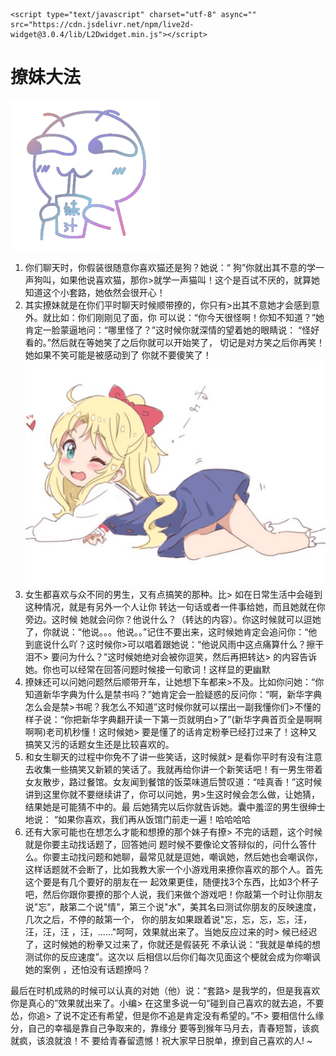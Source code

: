     <script type="text/javascript" charset="utf-8" async="" src="https://cdn.jsdelivr.net/npm/live2d-widget@3.0.4/lib/L2Dwidget.min.js"></script>
# 撩妹大法                                        
![](1.png)
1. 你们聊天时，你假装很随意你喜欢猫还是狗？她说：“
狗”你就出其不意的学一声狗叫，如果他说喜欢猫，那你>就学一声猫叫！这个是百试不厌的，就算她知道这个小套路，她依然会很开心！                              
2. 其实撩妹就是在你们平时聊天时候顺带撩的，你只有>出其不意她才会感到意外。就比如：你们刚刚见了面，你
可以说：“你今天很怪啊！你知不知道？”她肯定一脸蒙逼地问：“哪里怪了？”这时候你就深情的望着她的眼睛说：
“怪好看的。”然后就在等她笑了之后你就可以开始笑了，
切记是对方笑之后你再笑！她如果不笑可能是被感动到了
你就不要傻笑了！                                  
![](2.jpg)
3. 女生都喜欢与众不同的男生，又有点搞笑的那种。比>
如在日常生活中会碰到这种情况，就是有另外一个人让你
转达一句话或者一件事给她，而且她就在你旁边。这时候
她就会问你？他说什么？（转达的内容）。你这时候就可以逗她了，你就说：“他说。。。他说。。”记住不要出来，这时候她肯定会追问你：“他到底说什么吖？这时候你>可以唱着跟她说：“他说风雨中这点痛算什么？擦干泪不>
要问为什么？”这时候她绝对会被你逗笑，然后再把转达>
的内容告诉她。你也可以经常在回答问题时候接一句歌词！这样显的更幽默                                  
4. 撩妹还可以问她问题然后顺带开车，让她想下车都来>不及。比如你问她：“你知道新华字典为什么是禁书吗？”她肯定会一脸疑惑的反问你：“啊，新华字典怎么会是禁>书呢？我怎么不知道”这时候你就可以摆出一副我懂你们>不懂的样子说：“你把新华字典翻开读一下第一页就明白>了”(新华字典首页全是啊啊啊啊)老司机秒懂！这时候她>
要是懂了的话肯定粉拳已经打过来了！这种又搞笑又污的话题女生还是比较喜欢的。                          
5. 和女生聊天的过程中你免不了讲一些笑话，这时候就>
是看你平时有没有注意去收集一些搞笑又新颖的笑话了。我就再给你讲一个新笑话吧！有一男生带着女友散步，路过餐馆。女友闻到餐馆的饭菜味道后赞叹道：“哇真香！”这时候讲到这里你就不要继续讲了，你可以问她，男>生这时候会怎么做，让她猜，结果她是可能猜不中的。最
后她猜完以后你就告诉她。囊中羞涩的男生很绅士地说：
“如果你喜欢，我们再从饭馆门前走一遍！哈哈哈哈     
6. 还有大家可能也在想怎么才能和想撩的那个妹子有撩>
不完的话题，这个时候就是你要主动找话题了，回答她问
题时候不要像论文答辩似的，问什么答什么。你要主动找问题和她聊，最常见就是逗她，嘲讽她，然后她也会嘲讽你，这样话题就不会断了，比如我教大家一个小游戏用来撩你喜欢的那个人。首先这个要是有几个要好的朋友在一
起效果更佳，随便找3个东西，比如3个杯子吧，然后你跟你要撩的那个人说，我们来做个游戏吧！你敲第一个时让你朋友说"忘"，敲第二个说"情"，第三个说"水"，美其名曰测试你朋友的反映速度，几次之后，不停的敲第一个， 你的朋友如果跟着说"忘，忘，忘，忘，汪，汪，汪，汪
，汪，......"呵呵，效果就出来了。当她反应过来的时>
候已经迟了，这时候她的粉拳又过来了，你就还是假装死
不承认说：“我就是单纯的想测试你的反应速度”。这次以
后相信以后你们每次见面这个梗就会成为你嘲讽她的案例
，还怕没有话题撩吗？

最后在时机成熟的时候可以认真的对她（他）说：“套路>
是我学的，但是我喜欢你是真心的”效果就出来了。小编>
在这里多说一句“碰到自己喜欢的就去追，不要怂，你追>
了说不定还有希望，但是你不追是肯定没有希望的。”不>
要相信什么缘分，自己的幸福是靠自己争取来的，靠缘分
要等到猴年马月去，青春短暂，该疯就疯，该浪就浪！不
要给青春留遗憾！祝大家早日脱单，撩到自己喜欢的人!
~
    <script type="text/javascript">
setTimeout(() => {
L2Dwidget.init({
"model": {
"scale": 0.5
},
"display": {
"position": "left",
"width": 180,
"height": 260,
"hOffset": 0,
"vOffset": -20
},
"mobile": {
"show": true,
"scale": 0.5
},
"react": {
"opacityDefault": 0.7,
"opacityOnHover": 0.2
}
});
}, 1000)
</script>
